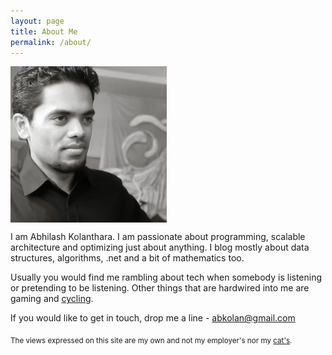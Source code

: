 ```yaml
---
layout: page
title: About Me
permalink: /about/
---
```


<a href="why so serious ?"><img src="/images/ab.jpg" align="center" height="250" width="250" ></a>

I am Abhilash Kolanthara. I am passionate about programming, scalable architecture and optimizing just about anything. I blog mostly about data structures, algorithms, .net and a bit of mathematics too. 

Usually you would find me rambling about tech when somebody is listening or pretending to be listening. Other things that are hardwired into me are gaming and [cycling](www.strava.com/athletes/abkolan). 

If you would like to get in touch, drop me a line - [abkolan@gmail.com](abkolan+blog@gmail.com)



<sub>The views expressed on this site are my own and not my employer's nor my [cat's]( https://instagram.com/p/y4BQ9LCGjK/).<sub>